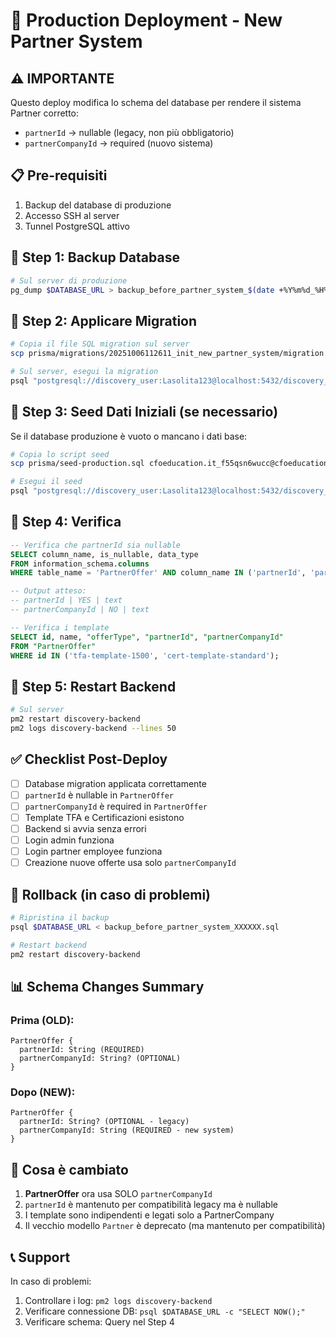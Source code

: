 # 🚀 Production Deployment - New Partner System

## ⚠️ IMPORTANTE
Questo deploy modifica lo schema del database per rendere il sistema Partner corretto:
- `partnerId` → nullable (legacy, non più obbligatorio)
- `partnerCompanyId` → required (nuovo sistema)

## 📋 Pre-requisiti
1. Backup del database di produzione
2. Accesso SSH al server
3. Tunnel PostgreSQL attivo

## 🔧 Step 1: Backup Database

```bash
# Sul server di produzione
pg_dump $DATABASE_URL > backup_before_partner_system_$(date +%Y%m%d_%H%M%S).sql
```

## 🔧 Step 2: Applicare Migration

```bash
# Copia il file SQL migration sul server
scp prisma/migrations/20251006112611_init_new_partner_system/migration.sql cfoeducation.it_f55qsn6wucc@cfoeducation.it:/tmp/

# Sul server, esegui la migration
psql "postgresql://discovery_user:Lasolita123@localhost:5432/discovery_prod_db" -f /tmp/migration.sql
```

## 🔧 Step 3: Seed Dati Iniziali (se necessario)

Se il database produzione è vuoto o mancano i dati base:

```bash
# Copia lo script seed
scp prisma/seed-production.sql cfoeducation.it_f55qsn6wucc@cfoeducation.it:/tmp/

# Esegui il seed
psql "postgresql://discovery_user:Lasolita123@localhost:5432/discovery_prod_db" -f /tmp/seed-production.sql
```

## 🔧 Step 4: Verifica

```sql
-- Verifica che partnerId sia nullable
SELECT column_name, is_nullable, data_type
FROM information_schema.columns
WHERE table_name = 'PartnerOffer' AND column_name IN ('partnerId', 'partnerCompanyId');

-- Output atteso:
-- partnerId | YES | text
-- partnerCompanyId | NO | text

-- Verifica i template
SELECT id, name, "offerType", "partnerId", "partnerCompanyId"
FROM "PartnerOffer"
WHERE id IN ('tfa-template-1500', 'cert-template-standard');
```

## 🔧 Step 5: Restart Backend

```bash
# Sul server
pm2 restart discovery-backend
pm2 logs discovery-backend --lines 50
```

## ✅ Checklist Post-Deploy

- [ ] Database migration applicata correttamente
- [ ] `partnerId` è nullable in `PartnerOffer`
- [ ] `partnerCompanyId` è required in `PartnerOffer`
- [ ] Template TFA e Certificazioni esistono
- [ ] Backend si avvia senza errori
- [ ] Login admin funziona
- [ ] Login partner employee funziona
- [ ] Creazione nuove offerte usa solo `partnerCompanyId`

## 🔄 Rollback (in caso di problemi)

```bash
# Ripristina il backup
psql $DATABASE_URL < backup_before_partner_system_XXXXXX.sql

# Restart backend
pm2 restart discovery-backend
```

## 📊 Schema Changes Summary

### Prima (OLD):
```
PartnerOffer {
  partnerId: String (REQUIRED)
  partnerCompanyId: String? (OPTIONAL)
}
```

### Dopo (NEW):
```
PartnerOffer {
  partnerId: String? (OPTIONAL - legacy)
  partnerCompanyId: String (REQUIRED - new system)
}
```

## 🎯 Cosa è cambiato

1. **PartnerOffer** ora usa SOLO `partnerCompanyId`
2. `partnerId` è mantenuto per compatibilità legacy ma è nullable
3. I template sono indipendenti e legati solo a PartnerCompany
4. Il vecchio modello `Partner` è deprecato (ma mantenuto per compatibilità)

## 📞 Support

In caso di problemi:
1. Controllare i log: `pm2 logs discovery-backend`
2. Verificare connessione DB: `psql $DATABASE_URL -c "SELECT NOW();"`
3. Verificare schema: Query nel Step 4

